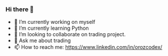 ### Hi there 👋


- 🔭 I’m currently working on myself 
- 🌱 I’m currently learning Python 
- 👯 I’m looking to collaborate on trading project. 
- 💬 Ask me about trading
- 📫 How to reach me: https://www.linkedin.com/in/orozcodex/

<!--
**orozcodex/orozcodex** is a ✨ _special_ ✨ repository because its `README.md` (this file) appears on your GitHub profile.

Here are some ideas to get you started:

- 🔭 I’m currently working on ...
- 🌱 I’m currently learning ...
- 👯 I’m looking to collaborate on ...
- 🤔 I’m looking for help with trading strategies
- 💬 Ask me about ...
- 📫 How to reach me: ...
- 😄 Pronouns: ...
- ⚡ Fun fact: ...
-->

